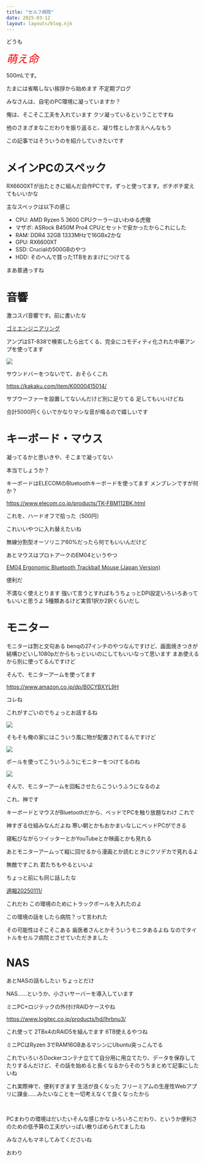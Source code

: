 ```yaml
---
title: "セルフ病院"
date: 2025-03-12
layout: layouts/blog.njk
---
```

<p>どうも</p>

<p><span style="color: #ff0000"><em><span style="font-size: 200%">萌え命</span></em></span></p>

<p>500mLです。</p>

<p>たまには省略しない挨拶から始めます 不定期ブログ</p>

<p>みなさんは、自宅のPC環境に凝っていますか？</p>

<p>俺は、そこそこ工夫を入れています クソ凝っているということですね</p>

<p>他のさまざまなこだわりを振り返ると、凝り性としか言えへんなもう</p>

<p>この記事ではそういうのを紹介していきたいです</p>

<h1>メインPCのスペック</h1>

<p>RX6600XTが出たときに組んだ自作PCです。ずっと使ってます。ボチボチ変えてもいいかな</p>

<p>主なスペックは以下の感じ</p>

<ul>
<li>CPU: AMD Ryzen 5 3600 CPUクーラーはいわゆる虎徹</li>
<li>マザボ: ASRock B450M Pro4 CPUとセットで安かったからこれにした</li>
<li>RAM: DDR4 32GB 1333MHzで16GBx2かな</li>
<li>GPU: RX6600XT</li>
<li>SSD: Crucialの500GBのやつ</li>
<li>HDD: そのへんで買った1TBをおまけにつけてる</li>
</ul>


<p>まあ普通っすね</p>

<h1>音響</h1>

<p>激コスパ音響です。前に書いたな</p>

<p><a href="/blog/ゴミエンジニアリング/">ゴミエンジニアリング</a></p>

<p>アンプはST-838で検索したら出てくる、完全にコモディティ化された中華アンプを使ってます</p>

<p><img src="/img/blog/20250312212941.png"></p>

<p>サウンドバーをつないでて、おそらくこれ</p>

<p><a href="https://kakaku.com/item/K0000415014/" target="_blank" rel="noopener noreferrer">https://kakaku.com/item/K0000415014/</a></p>

<p>サブウーファーを設置してないんだけど別に足りてる 足してもいいけどね</p>

<p>合計5000円くらいでかなりマシな音が鳴るので嬉しいです</p>

<h1>キーボード・マウス</h1>

<p>凝ってるかと思いきや、そこまで凝ってない</p>

<p>本当でしょうか？</p>

<p>キーボードはELECOMのBluetoothキーボードを使ってます メンブレンですが何か？</p>

<p><a href="https://www.elecom.co.jp/products/TK-FBM112BK.html" target="_blank" rel="noopener noreferrer">https://www.elecom.co.jp/products/TK-FBM112BK.html</a></p>

<p>これを、ハードオフで拾った（500円）</p>

<p>これいいやつに入れ替えたいね</p>

<p>無線分割型オーソリニア60%だったら何でもいいんだけど</p>

<p>あとマウスはプロトアークのEM04というやつ</p>

<p><a href="https://www.protoarc.com/ja-jp/products/em04-trackball-mouse-japan-version">EM04 Ergonomic Bluetooth Trackball Mouse (Japan Version)</a></p>

<p>便利だ</p>

<p>不満なく使えとります 強いて言うとすればもうちょっとDPI設定いろいろあってもいいと思うよ 5種類あるけど実質1択か2択くらいだし</p>

<h1>モニター</h1>

<p>モニターは割と文句ある benqの27インチのやつなんですけど、画面焼きつきが結構ひどいし1080pだからもっといいのにしてもいいなって思います まあ使えるから別に使ってるんですけど</p>

<p>そんで、モニターアームを使ってます</p>

<p><a href="https://www.amazon.co.jp/dp/B0CYBXYL9H" target="_blank" rel="noopener noreferrer">https://www.amazon.co.jp/dp/B0CYBXYL9H</a></p>

<p>コレね</p>

<p>これがすごいのでちょっとお話するね</p>

<p><img src="/img/blog/20250312214946.png"></p>

<p>そもそも俺の家にはこういう風に物が配置されてるんですけど</p>

<p><img src="/img/blog/20250312215131.png"></p>

<p>ポールを使ってこういうふうにモニターをつけてるのね</p>

<p><img src="/img/blog/20250312215302.png"></p>

<p>そんで、モニターアームを回転させたらこういうふうになるのよ</p>

<p>これ、神です</p>

<p>キーボードとマウスがBluetoothだから、ベッドでPCを触り放題なわけ これで</p>

<p>神すぎる仕組みなんだよね 寒い朝とかもおかまいなしにベッドPCができる</p>

<p>寝転びながらツイッターとかYouTubeとか映画とかも見れる</p>

<p>あとモニターアームって縦に回せるから漫画とか読むときにクソデカで見れるよ</p>

<p>無敵ですこれ 君たちもやるといいよ</p>

<p>ちょっと前にも同じ話したな</p>

<p><a href="/blog/週報20250111/">週報20250111/</a></p>

<p>これだわ この環境のためにトラックボールを入れたのよ</p>

<p>この環境の話をしたら病院？って言われた</p>

<p>その可能性はそこそこある 歯医者さんとかそういうモニタあるよね なのでタイトルをセルフ病院とさせていただきました</p>

<h1>NAS</h1>

<p>あとNASの話もしたい ちょっとだけ</p>

<p>NAS……というか、小さいサーバーを導入しています</p>

<p>ミニPC+ロジテックの外付けRAIDケースやね</p>

<p><a href="https://www.logitec.co.jp/products/hd/lhrbnu3/" target="_blank" rel="noopener noreferrer">https://www.logitec.co.jp/products/hd/lhrbnu3/</a></p>

<p>これ使って 2TBx4のRAID5を組んでます 6TB使えるやつね</p>

<p>ミニPCはRyzen 3でRAM16GBあるマシンにUbuntu突っこんでる</p>

<p>これでいろいろDockerコンテナ立てて自分用に用立てたり、データを保存してたりするんだけど、その話を始めると長くなるからそのうちまとめて記事にしたいね</p>

<p>これ実際神で、便利すぎます 生活が良くなった フリーミアムの生産性Webアプリに課金……みたいなことを一切考えなくて良くなったから</p>

<p><br></p>

<p>PCまわりの環境はだいたいそんな感じかな いろいろこだわり、というか便利さのための低予算の工夫がいっぱい散りばめられてましたね</p>

<p>みなさんもマネしてみてくださいね</p>

<p>おわり</p>